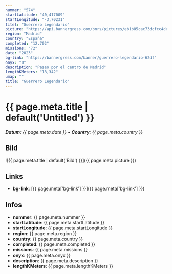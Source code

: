 ```yaml
---
nummer: "574"
startLatitude: "40,417009"
startLongitude: "-3,70231"
titel: "Guerrero Legendario"
picture: "https://api.bannergress.com/bnrs/pictures/eb1b85cac73dcfcc4de21edf4c16aee3"
region: "Madrid"
country: "España"
completed: "12.702"
missions: "72"
date: "2023"
bg-link: "https://bannergress.com/banner/guerrero-legendario-62df"
onyx: "0"
description: "Paseo por el centro de Madrid"
lengthKMeters: "18,342"
umap: ""
title: "Guerrero Legendario"
---
```

# {{ page.meta.title | default('Untitled') }}

_**Datum:** {{ page.meta.date }} • **Country:** {{ page.meta.country }}_

## Bild
![{{ page.meta.title | default('Bild') }}]({{ page.meta.picture }})

## Links
- **bg-link**: [{{ page.meta['bg-link'] }}]({{ page.meta['bg-link'] }})

## Infos
- **nummer**: {{ page.meta.nummer }}
- **startLatitude**: {{ page.meta.startLatitude }}
- **startLongitude**: {{ page.meta.startLongitude }}
- **region**: {{ page.meta.region }}
- **country**: {{ page.meta.country }}
- **completed**: {{ page.meta.completed }}
- **missions**: {{ page.meta.missions }}
- **onyx**: {{ page.meta.onyx }}
- **description**: {{ page.meta.description }}
- **lengthKMeters**: {{ page.meta.lengthKMeters }}
